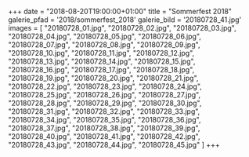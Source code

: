 +++
date = "2018-08-20T19:00:00+01:00"
title = "Sommerfest 2018"
galerie_pfad = '2018/sommerfest_2018'
galerie_bild = '20180728_41.jpg'
images = [
  "20180728_01.jpg",
  "20180728_02.jpg",
  "20180728_03.jpg",
  "20180728_04.jpg",
  "20180728_05.jpg",
  "20180728_06.jpg",
  "20180728_07.jpg",
  "20180728_08.jpg",
  "20180728_09.jpg",
  "20180728_10.jpg",
  "20180728_11.jpg",
  "20180728_12.jpg",
  "20180728_13.jpg",
  "20180728_14.jpg",
  "20180728_15.jpg",
  "20180728_16.jpg",
  "20180728_17.jpg",
  "20180728_18.jpg",
  "20180728_19.jpg",
  "20180728_20.jpg",
  "20180728_21.jpg",
  "20180728_22.jpg",
  "20180728_23.jpg",
  "20180728_24.jpg",
  "20180728_25.jpg",
  "20180728_26.jpg",
  "20180728_27.jpg",
  "20180728_28.jpg",
  "20180728_29.jpg",
  "20180728_30.jpg",
  "20180728_31.jpg",
  "20180728_32.jpg",
  "20180728_33.jpg",
  "20180728_34.jpg",
  "20180728_35.jpg",
  "20180728_36.jpg",
  "20180728_37.jpg",
  "20180728_38.jpg",
  "20180728_39.jpg",
  "20180728_40.jpg",
  "20180728_41.jpg",
  "20180728_42.jpg",
  "20180728_43.jpg",
  "20180728_44.jpg",
  "20180728_45.jpg"
]
+++
